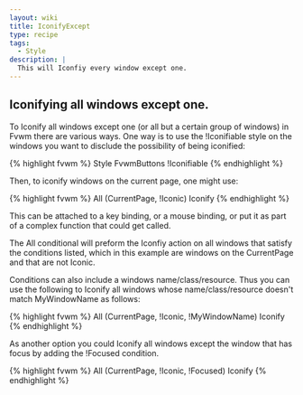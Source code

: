 ```yaml
---
layout: wiki
title: IconifyExcept
type: recipe
tags:
  - Style
description: |
  This will Iconfiy every window except one.
---
```


## Iconifying all windows except one.

To Iconify all windows except one (or all but a certain group of windows)
in Fvwm there are various ways. One way is to use the !Iconifiable style on the
windows you want to disclude the possibility of being iconified:

{% highlight fvwm %}
Style FvwmButtons !Iconifiable
{% endhighlight %}

Then, to iconify windows on the current page, one might use:

{% highlight fvwm %}
All (CurrentPage, !Iconic) Iconify
{% endhighlight %}

This can be attached to a key binding, or a mouse binding, or put it
as part of a complex function that could get called.

The All conditional will preform the Iconfiy action on all windows that satisfy
the conditions listed, which in this example are windows on the CurrentPage
and that are not Iconic.

Conditions can also include a windows name/class/resource. Thus you can use
the following to Iconify all windows whose name/class/resource doesn't match
MyWindowName as follows:

{% highlight fvwm %}
All (CurrentPage, !Iconic, !MyWindowName) Iconify
{% endhighlight %}

As another option you could Iconify all windows except the window that has focus
by adding the !Focused condition.

{% highlight fvwm %}
All (CurrentPage, !Iconic, !Focused) Iconify
{% endhighlight %}

